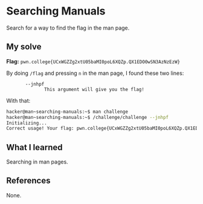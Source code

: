 # Searching Manuals
Search for a way to find the flag in the man page.

## My solve
**Flag:** `pwn.college{UCxWGZZg2xtU05baMI0poL6XQZp.QX1EDO0wSN3AzNzEzW}`

By doing `/flag` and pressing `n` in the man page, I found these two lines:
```
       --jnhpf
              This argument will give you the flag!
```

With that:
```bash
hacker@man~searching-manuals:~$ man challenge
hacker@man~searching-manuals:~$ /challenge/challenge --jnhpf
Initializing...
Correct usage! Your flag: pwn.college{UCxWGZZg2xtU05baMI0poL6XQZp.QX1EDO0wSN3AzNzEzW}
```

## What I learned
Searching in man pages.

## References 
None.